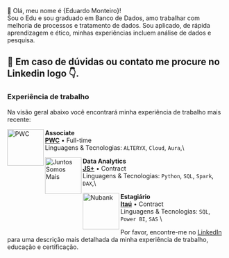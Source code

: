 💜 Olá, meu nome é {Eduardo Monteiro}!\
Sou o Edu e sou graduado em Banco de Dados, amo trabalhar com melhoria de processos e tratamento de dados. Sou aplicado, de rápida aprendizagem e ético, minhas experiências incluem análise de dados e pesquisa.

💬 Em caso de dúvidas ou contato me procure no Linkedin logo 👇.
---

### Experiência de trabalho

Na visão geral abaixo você encontrará minha experiência de trabalho mais recente:

[<img align="left" height="84px" width="84px" alt="PWC" src="https://media.licdn.com/dms/image/D4D0BAQGR7_9QFLVzKg/company-logo_200_200/0/1688403935920/pwc_brasil_logo?e=1717632000&amp;v=beta&amp;t=-88equNBPoT_FDCLdvb2GSA5vypvtATwa3c4VMs05sc" loading="lazy" alt="Logo da organização PwC Brasil" id="ember273" class="evi-image lazy-image ember-view org-top-card-primary-content__logo">](https://www.pwc.com/)

**Associate** \
[**PWC**](https://www.pwc.com/) • Full-time \
Linguagens & Tecnologias: `ALTERYX`, `Cloud`, `Aura`,\


[<img align="left" height="84px" width="84px" alt="Juntos Somos Mais" src="https://media.licdn.com/dms/image/C4D0BAQHc-kpH9aocSw/company-logo_200_200/0/1630574382555/juntos_somos_mais_logo?e=1717632000&amp;v=beta&amp;t=4rl6nqz6csIToXHN64c1Hk4R7xJ57n2ux_Qo8209UNc" loading="lazy" alt="Logo da organização Juntos Somos Mais" id="ember684" class="evi-image lazy-image ember-view org-top-card-primary-content__logo">](https://juntossomosmais.com.br/)

**Data Analytics** \
[**JS+**](https://juntossomosmais.com.br/) • Contract \
Linguagens & Tecnologias: `Python`, `SQL`, `Spark`, `DAX`,\


[<img align="left" height="84px" width="84px" alt="Nubank" src="https://media.licdn.com/dms/image/D4D0BAQEXls5jNlBsDg/company-logo_200_200/0/1701901072197/itau_logo?e=1717632000&amp;v=beta&amp;t=1EcaGdPG57Pr_VvKSVxTVvPRYVJMOZJ2MsxX88bW3Lk" loading="lazy" alt="Logo da organização Itaú Unibanco" id="ember1338" class="evi-image lazy-image ember-view org-top-card-primary-content__logo">](https://itau.com.br/)

**Estagiário** \
[**Itaú**](https://itau.com.br/) • Contract \
Linguagens & Tecnologias: `SQL`, `Power BI`, `SAS` \

Por favor, encontre-me no [LinkedIn](https://www.linkedin.com/in/eduardojuliomonteiro/) para uma descrição mais detalhada da minha experiência de trabalho, educação e certificação.
